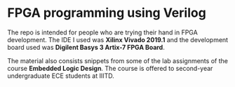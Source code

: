 # FPGA programming using Verilog

The repo is intended for people who are trying their hand in FPGA development. The IDE I used was **Xilinx Vivado 2019.1** and the development board used was **Digilent Basys 3 Artix-7 FPGA Board**.

The material also consists snippets from some of the lab assignments of the course **Embedded Logic Design**. The course is offered to second-year undergraduate ECE students at IIITD.
